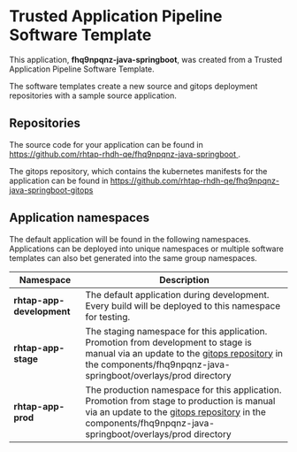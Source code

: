 # Trusted Application Pipeline Software Template

This application, **fhq9npqnz-java-springboot**, was created from a Trusted Application Pipeline Software Template.

The software templates create a new source and gitops deployment repositories with a sample source application. 

## Repositories

The source code for your application can be found in [https://github.com/rhtap-rhdh-qe/fhq9npqnz-java-springboot ](https://github.com/rhtap-rhdh-qe/fhq9npqnz-java-springboot ).
 
The gitops repository, which contains the kubernetes manifests for the application can be found in 
[https://github.com/rhtap-rhdh-qe/fhq9npqnz-java-springboot-gitops ](https://github.com/rhtap-rhdh-qe/fhq9npqnz-java-springboot-gitops ) 

## Application namespaces 

The default application will be found in the following namespaces. Applications can be deployed into unique namespaces or multiple software templates can also bet generated into the same group namespaces.  

|  Namespace   |  Description   |  
| -------- | -------- |   
| **rhtap-app-development** | The default application during development. Every build will be deployed to this namespace for testing. | 
| **rhtap-app-stage** | The staging namespace for this application. Promotion from development to stage is manual via an update to the [gitops repository](https://github.com/rhtap-rhdh-qe/fhq9npqnz-java-springboot-gitops ) in the components/fhq9npqnz-java-springboot/overlays/prod directory |  
| **rhtap-app-prod** | The production namespace for this application. Promotion from stage to production is manual via an update to the [gitops repository](https://github.com/rhtap-rhdh-qe/fhq9npqnz-java-springboot-gitops ) in the components/fhq9npqnz-java-springboot/overlays/prod directory | 